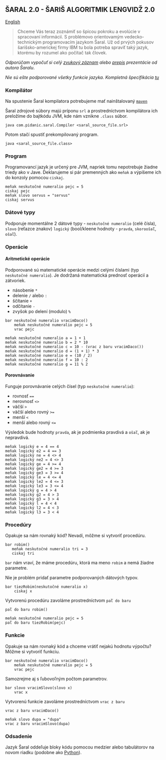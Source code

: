 ## ŠARAL 2.0 - ŠARIŠ ALGORITMIK LENGVIDŽ 2.0

[English](README-en.md)

>Chceme Vás teraz zoznámiť so špicou pokroku a evolúcie v spracovaní informácií. S problémovo orientovamým vedecko-technickým programovacím jazykom Šaral.
Už od prvých pokusov šarišsko-americkej firmy IBM tu bola potreba spraviť taký jazyk, ktorému by rozumel ako počítač tak človek.

*Odporúčam vypočuť si celý [zvukový záznam](https://www.youtube.com/watch?v=-VNgsKEl4sA) alebo [prepis](https://www.trsek.com/pascal/%C5%A0aral_-_nov%C3%BD_programovac%C3%AD_jazyk) prezentácie od autora Šaralu*.


*Nie sú ešte podporované všetky funkcie jazyka. Kompletná špecifikácia [tu](https://github.com/laciKE/saral/blob/master/specifikacia.md)*


### Kompilátor
Na spustenie Šaral kompilatora potrebujeme mať nainštalovaný [`maven`](https://maven.apache.org/)

Šaral zdrojové súbory majú príponu `srl` a prostredníctvom kompilátora ich preložíme do bajtkódu JVM, kde nám vznikne `.class` súbor. 

`java com.pidanic.saral.Compiler <saral_source_file.srl>`

Potom stačí spustiť prekompilovaný program. 

`java <saral_source_file.class>`

### Program
Programovancí jazyk je určený pre JVM, napriek tomu nepotrebuje žiadne triedy ako v Jave. Deklarujeme si pár premenných ako `meňak` a výpíšeme ich do konzoly pomocou `ciskaj`.
```
meňak neskutočné numeralio pejc = 5
ciskaj pejc
meňak slovo servus = "servus"
ciskaj servus
```

### Dátové typy
Podporuje momentálne 2 dátové typy - `neskutočné numeralio` (celé čísla), `slovo` (reťazce znakov) `logický` (bool/kleene hodnoty - `pravda`, `skoroošaľ`, `ošaľ`).

### Operácie
#### Aritmetické operácie
Podporované sú matematické operácie medzi celými číslami (typ `neskutočné numeralio`). Je dodržaná matematická prednosť operácií a zátvoriek.
- násobenie `*`
- delenie `/` alebo `:`
- ščítanie `+`
- odčítanie `-`
- zvyšok po delení (modulo) `%`

```
bar neskutočné numeralio vracimDaco()
    meňak neskutočné numeralio pejc = 5
    vrac pejc
    
meňak neskutočné numeralio a = 1 + 1
meňak neskutočné numeralio b = 2 * 10
meňak neskutočné numeralio c = 10 - (vrac z baru vracimDaco())
meňak neskutočné numeralio d = (1 + 1) * 3
meňak neskutočné numeralio e = (10 / 2)
meňak neskutočné numeralio f = 10 : 2
meňak neskutočné numeralio g = 11 % 2
```

#### Porovnávanie
Funguje porovnávanie celých čísel (typ `neskutočné numeralio`): 
- rovnosť `==`
- nerovnosť `<>`
- väčší `>`
- väčší alebo rovný `>=`
- menší `<`
- menší alebo rovný `<=`

Výsledok bude hodnoty `pravda`, ak je podmienka pravdivá a `ošaľ`, ak je nepravdivá.
```
meňak logický e = 4 == 4
meňak logický e2 = 4 == 3
meňak logický ne = 4 <> 4
meňak logický ne2 = 4 <> 3
meňak logický ge = 4 >= 4
meňak logický ge2 = 4 >= 3
meňak logický ge3 = 3 >= 4
meňak logický le = 4 <= 4
meňak logický le2 = 4 <= 3
meňak logický le3 = 3 <= 4
meňak logický g = 4 > 4
meňak logický g2 = 4 > 3
meňak logický g3 = 3 > 4
meňak logický l = 4 < 4
meňak logický l2 = 4 < 3
meňak logický l3 = 3 < 4
```

### Procedúry
Opakuje sa nám rovnaký kód? Nevadí, môžme si vytvoriť procedúru.
```
bar robim()
   meňak neskutočné numeralio tri = 3
   ciskaj tri
```

`bar` nám vraví, že máme procedúru, ktorá ma meno `robim` a nemá žiadne parametre. 

Nie je problém pridať parametre podporovaných dátových typov.
```
bar tiezRobim(neskutočné numeralio x)
    ciskaj x
```

Vytvorenú procedúru zavoláme prostredníctvom `paľ do baru`
```
paľ do baru robim()

meňak neskutočné numeralio pejc = 5
paľ do baru tiezRobim(pejc)

```

### Funkcie
Opakuje sa nám rovnaký kód a chceme vrátiť nejakú hodnotu výpočtu? Môžme si vytvoriť funkciu.
```
bar neskutočné numeralio vracimDaco()
    meňak neskutočné numeralio pejc = 5
    vrac pejc
```
Samozrejme aj s ľubovoľným počtom parametrov.
```
bar slovo vracimSlovo(slovo x)
    vrac x
```

Vytvorenú funkcie zavoláme prostredníctvom `vrac z baru`
```
vrac z baru vracimDaco()

meňak slovo dupa = "dupa"
vrac z baru vracimSlovo(dupa)

```

### Odsadenie
Jazyk Šaral oddeľuje bloky kódu pomocou medzier alebo tabulátorov na novom riadku (podobne ako [Python](https://www.python.org/)).
